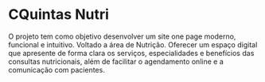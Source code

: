 # CQuintas Nutri 

O projeto tem como objetivo desenvolver um site one page moderno, funcional e intuitivo. Voltado a área de Nutrição.
Oferecer um espaço digital que apresente de forma clara os serviços, especialidades e benefícios das consultas nutricionais,
além de facilitar o agendamento online e a comunicação com pacientes.
